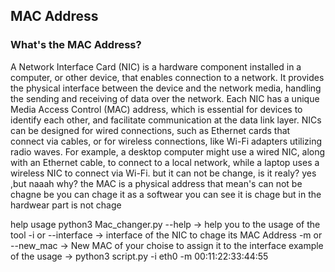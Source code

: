 ## MAC Address
### What's the MAC Address?
A Network Interface Card (NIC) is a hardware component installed in a computer, or other device, that enables connection to a network. It provides the physical interface between the device and the network media, handling the sending and receiving of data over the network. Each NIC has a unique Media Access Control (MAC) address, which is essential for devices to identify each other, and facilitate communication at the data link layer. NICs can be designed for wired connections, such as Ethernet cards that connect via cables, or for wireless connections, like Wi-Fi adapters utilizing radio waves. For example, a desktop computer might use a wired NIC, along with an Ethernet cable, to connect to a local network, while a laptop uses a wireless NIC to connect via Wi-Fi.
but it can not be change, is it realy? 
yes ,but naaah why?
the MAC is a physical address that mean's can not be chagne be you can chage it as a softwear
you can see it is chage but in the hardwear part is not chage 

help usage
python3 Mac_changer.py --help -> help you to the usage of the tool
-i or --interface -> interface of the NIC to chage its MAC Address
-m or --new_mac -> New MAC of your choise to assign it to the interface
example of the usage -> python3 script.py -i eth0 -m 00:11:22:33:44:55
